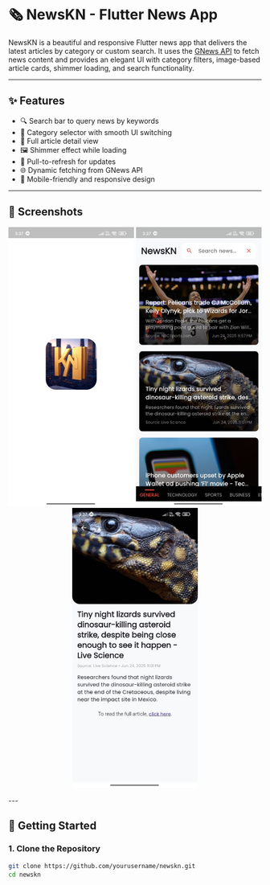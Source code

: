 # 🗞️ NewsKN - Flutter News App

NewsKN is a beautiful and responsive Flutter news app that delivers the latest articles by category or custom search. It uses the [GNews API](https://gnews.io) to fetch news content and provides an elegant UI with category filters, image-based article cards, shimmer loading, and search functionality.

---

## ✨ Features

- 🔍 Search bar to query news by keywords
- 📂 Category selector with smooth UI switching
- 📄 Full article detail view
- 🖼️ Shimmer effect while loading
- 🔁 Pull-to-refresh for updates
- 🌐 Dynamic fetching from GNews API
- 📱 Mobile-friendly and responsive design

---

## 📸 Screenshots

<p align="center">
  <img src="assets/splash_page.jpg" alt="Splash Screen" width="250"/>
  <img src="assets/home_page.jpg" alt="Home Page" width="250"/>
  <img src="assets/details.jpg" alt="Detail Page" width="250"/>
</p>
---

## 🚀 Getting Started

### 1. Clone the Repository

```bash
git clone https://github.com/yourusername/newskn.git
cd newskn
